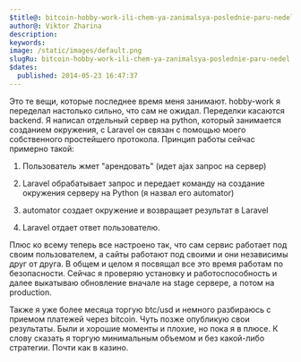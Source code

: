 ```yaml
---
$title@: bitcoin-hobby-work-ili-chem-ya-zanimalsya-poslednie-paru-nedel
author@: Viktor Zharina
description: 
keywords: 
image: /static/images/default.png
slugRu: bitcoin-hobby-work-ili-chem-ya-zanimalsya-poslednie-paru-nedel
$dates:
  published: 2014-05-23 16:47:37
---
```

Это те вещи, которые последнее время меня занимают. hobby-work я переделал настолько сильно, что сам не ожидал. Переделки касаются backend. Я написал отдельный сервер на python, который занимается созданием окружения, с Laravel он связан с помощью моего собственного простейшего протокола. Принцип работы сейчас примерно такой: 

1) Пользователь жмет "арендовать" (идет ajax запрос на сервер)

2) Laravel обрабатывает запрос и передает команду на создание окружения серверу на Python (я назвал его automator)

3) automator создает окружение и возвращает результат в Laravel

4) Laravel отдает ответ пользователю.



Плюс ко всему теперь все настроено так, что сам сервис работает под своим пользователем, а сайты работают под своими и они независимы друг от друга. В общем и целом я посвящал все это время работам по безопасности. Сейчас я проверяю установку и работоспособность и далее выкатываю обновление вначале на stage сервере, а потом на production.



Также я уже более месяца торгую btc/usd и немного разбираюсь с приемом платежей через bitcoin. Чуть позже опубликую свои результаты. Были и хорошие моменты и плохие, но пока я в плюсе. К слову сказать я торгую минимальным объемом и без какой-либо стратегии. Почти как в казино.